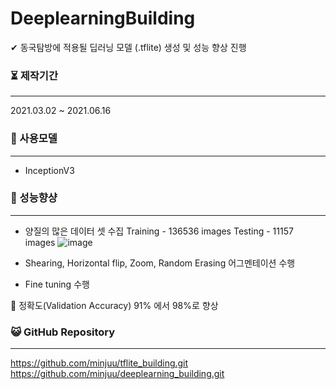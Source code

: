 # DeeplearningBuilding

✔ 동국탐방에 적용될 딥러닝 모델 (.tflite) 생성 및 성능 향상 진행



### ⏳ 제작기간

------

2021.03.02 ~ 2021.06.16<br>




### 💫 사용모델

------

- InceptionV3<br>

### 🥇 성능향샹

------

- 양질의 많은 데이터 셋 수집
  Training - 136536 images 
  Testing - 11157 images
  ![image](https://user-images.githubusercontent.com/57933061/125451044-04712e0d-f62e-41db-80ae-ded27b01e7e4.png)

- Shearing, Horizontal flip, Zoom, Random Erasing 어그멘테이션 수행
- Fine tuning 수행

🔴 정확도(Validation Accuracy) 91% 에서 98%로 향상<br>



### 😺 GitHub Repository

------

https://github.com/minjuu/tflite_building.git<br>
https://github.com/minjuu/deeplearning_building.git






